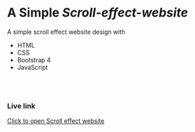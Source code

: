 # A Simple *Scroll-effect-website*
A simple scroll effect website design with <br>
- HTML
- CSS
- Bootstrap 4
- JavaScript

<br><br>
### Live link
[Click to open Scroll effect website](https://mehedikhokon.github.io/scroll-effect-website/)

